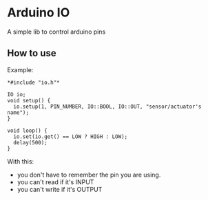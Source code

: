 # Arduino IO

A simple lib to control arduino pins

## How to use ##

Example:

    *#include "io.h"*

    IO io;
    void setup() {
      io.setup(1, PIN_NUMBER, IO::BOOL, IO::OUT, "sensor/actuator's name");
    }
    
    void loop() {
      io.set(io.get() == LOW ? HIGH : LOW);
      delay(500);
    }

With this:

* you don't have to remember the pin you are using.
* you can't read if it's INPUT
* you can't write if it's OUTPUT